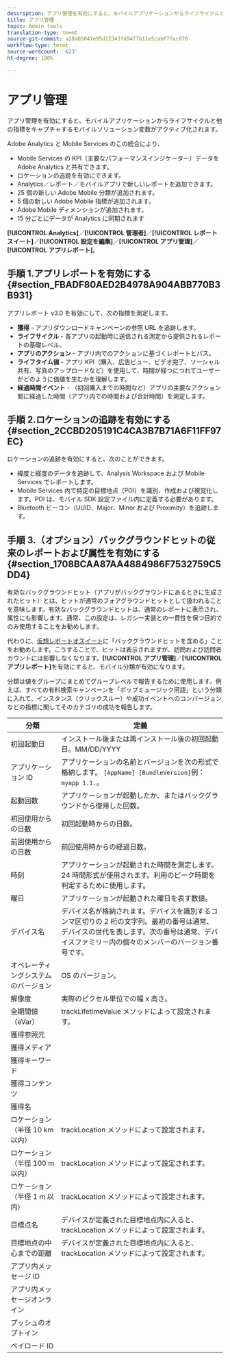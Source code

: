 ```yaml
---
description: アプリ管理を有効にすると、モバイルアプリケーションからライフサイクルと他の指標をキャプチャするモバイルソリューション変数がアクティブ化されます。
title: アプリ管理
topic: Admin tools
translation-type: tm+mt
source-git-commit: a28a05047e95d12343fd94f7b11e5cabf7fac070
workflow-type: tm+mt
source-wordcount: '623'
ht-degree: 100%

---
```



# アプリ管理

アプリ管理を有効にすると、モバイルアプリケーションからライフサイクルと他の指標をキャプチャするモバイルソリューション変数がアクティブ化されます。

Adobe Analytics と Mobile Services のこの統合により、

* Mobile Services の KPI（主要なパフォーマンスインジケーター）データを Adobe Analytics と共有できます。
* ロケーションの追跡を有効にできます。
* Analytics／レポート／モバイルアプリで新しいレポートを追加できます。
* 25 個の新しい Adobe Mobile 分類が追加されます。
* 5 個の新しい Adobe Mobile 指標が追加されます。
*  Adobe Mobile ディメンションが追加されます。
* 15 分ごとにデータが Analytics に同期されます

**[!UICONTROL Analytics]**／**[!UICONTROL 管理者]**／**[!UICONTROL レポートスイート]**／**[!UICONTROL 設定を編集]**／**[!UICONTROL アプリ管理]**／**[!UICONTROL アプリレポート]**。

## 手順 1.アプリレポートを有効にする {#section_FBADF80AED2B4978A904ABB770B3B931}

アプリレポート v3.0 を有効にして、次の指標を測定します。

* **獲得** - アプリダウンロードキャンペーンの参照 URL を追跡します。
* **ライフサイクル** - 各アプリの起動時に送信される測定から提供されるレポートの基礎レベル。
* **アプリのアクション** - アプリ内でのアクションに基づくレポートとパス。
* **ライフタイム値** - アプリ KPI（購入、広告ビュー、ビデオ完了、ソーシャル共有、写真のアップロードなど）を使用して、時間が経つにつれてユーザーがどのように価値を生むかを理解します。
* **経過時間イベント** - （初回購入までの時間など）アプリの主要なアクション間に経過した時間（アプリ内での時間および合計時間）を測定します。

## 手順 2.ロケーションの追跡を有効にする {#section_2CCBD205191C4CA3B7B71A6F11FF97EC}

ロケーションの追跡を有効にすると、次のことができます。

* 緯度と経度のデータを追跡して、Analysis Workspace および Mobile Services でレポートします。
* Mobile Services 内で特定の目標地点（POI）を識別、作成および視覚化します。POI は、モバイル SDK 設定ファイル内に定義する必要があります。
* Bluetooth ビーコン（UUID、Major、Minor および Proximity）を追跡します。

## 手順 3.（オプション）バックグラウンドヒットの従来のレポートおよび属性を有効にする {#section_1708BCAA87AA4884986F7532759C5DD4}

有効なバックグラウンドヒット（アプリがバックグラウンドにあるときに生成されたヒット）とは、ヒットが通常のフォアグラウンドヒットとして扱われることを意味します。有効なバックグラウンドヒットは、通常のレポートに表示され、属性にも影響します。通常、この設定は、レガシー実装との一貫性を保つ目的でのみ使用することをお勧めします。

代わりに、[仮想レポートオスイート](/help/components/vrs/vrs-about.md)に「バックグラウンドヒットを含める」ことをお勧めします。こうすることで、ヒットは表示されますが、訪問および訪問者カウントには影響しなくなります。**[!UICONTROL アプリ管理]**／**[!UICONTROL アプリレポート]**&#x200B;を有効にすると、モバイル分類が有効になります。

分類は値をグループにまとめてグループレベルで報告するために使用します。例えば、すべての有料検索キャンペーンを「ポップミュージック用語」という分類に入れて、インスタンス（クリックスルー）や成功イベントへのコンバージョンなどの指標に関してそのカテゴリの成功を報告します。

| 分類 | 定義 |
|--- |--- |
| 初回起動日 | インストール後または再インストール後の初回起動日。MM/DD/YYYY |
| アプリケーション ID | アプリケーションの名前とバージョンを次の形式で格納します。                     `[AppName] [BundleVersion]`例：`myapp 1.1.`。 |
| 起動回数 | アプリケーションが起動したか、またはバックグラウンドから復帰した回数。 |
| 初回使用からの日数 | 初回起動時からの日数。 |
| 前回使用からの日数 | 前回使用時からの経過日数。 |
| 時刻 | アプリケーションが起動された時間を測定します。24 時間形式が使用されます。利用のピーク時間を判定するために使用します。 |
| 曜日 | アプリケーションが起動された曜日を表す数値。 |
| デバイス名 | デバイス名が格納されます。デバイスを識別するコンマ区切りの 2 桁の文字列。最初の番号は通常、デバイスの世代を表します。次の番号は通常、デバイスファミリー内の個々のメンバーのバージョン番号です。 |
| オペレーティングシステムのバージョン | OS のバージョン。 |
| 解像度 | 実際のピクセル単位での幅 x 高さ。 |
| 全期間値（eVar） | trackLifetimeValue メソッドによって設定されます。 |
| 獲得参照元 |  |
| 獲得メディア |  |
| 獲得キーワード |  |
| 獲得コンテンツ |  |
| 獲得名 |  |
| ロケーション（半径 10 km 以内） | trackLocation メソッドによって設定されます。 |
| ロケーション（半径 100 m 以内） | trackLocation メソッドによって設定されます。 |
| ロケーション（半径 1 m 以内） | trackLocation メソッドによって設定されます。 |
| 目標点名 | デバイスが定義された目標地点内に入ると、trackLocation メソッドによって設定されます。 |
| 目標地点の中心までの距離 | デバイスが定義された目標地点内に入ると、trackLocation メソッドによって設定されます。 |
| アプリ内メッセージ ID |  |
| アプリ内メッセージオンライン |  |
| プッシュのオプトイン |  |
| ペイロード ID |  |

